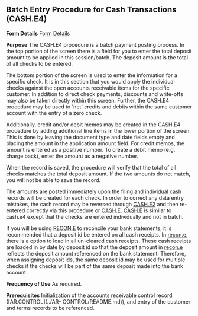 ## Batch Entry Procedure for Cash Transactions (CASH.E4)
<PageHeader />

**Form Details**
[Form Details](../CASH-E4-1/README.md)

**Purpose**
The CASH.E4 procedure is a batch payment posting process. In the top portion
of the screen there is a field for you to enter the total deposit amount to be
applied in this session/batch. The deposit amount is the total of all checks
to be entered.

The bottom portion of the screen is used to enter the information for a
specific check. It is in this section that you would apply the individual
checks against the open accounts receivable items for the specific customer.
In addition to direct check payments, discounts and write-offs may also be
taken directly within this screen. Further, the CASH.E4 procedure may be used
to 'net' credits and debits within the same customer account with the entry of
a zero check.

Additionally, credit and/or debit memos may be created in the CASH.E4
procedure by adding additional line items in the lower portion of the screen.
This is done by leaving the document type and date fields empty and placing
the amount in the application amount field. For credit memos, the amount is
entered as a positive number. To create a debit memo (e.g. charge back), enter
the amount as a negative number.

When the record is saved, the procedure will verify that the total of all
checks matches the total deposit amount. If the two amounts do not match, you
will not be able to save the record.

The amounts are posted immediately upon the filing and individual cash records
will be created for each check. In order to correct any data entry mistakes,
the cash record may be reversed through [CASH.E2](../CASH-E2/README.md) and then re-
entered correctly via this procedure or [CASH.E](../CASH-E/README.md).
[CASH.E](../CASH-E/README.md) is similar to cash.e4 except that the checks are entered
individually and not in batch.

If you will be using [RECON.E](../RECON-E/README.md) to reconcile your bank statements,
it is recommended that a deposit id be entered on all cash receipts. In
[recon.e](../Recon-e/README.md), there is a option to load in all un-cleared cash
receipts. These cash receipts are loaded in by date by deposit id so that the
deposit amount in [recon.e](../Recon-e/README.md) reflects the deposit amount
referenced on the bank statement. Therefore, when assigning deposit ids, the
same deposit id may be used for multiple checks if the checks will be part of
the same deposit made into the bank account.

**Frequency of Use**
As required.

**Prerequisites**
Initialization of the accounts receivable control record ([AR.CONTROL](../AR-
CONTROL/README.md)), and entry of the customer and terms records to be referenced.

<badge text= "Version 8.10.57 " vertical="middle" />

<PageFooter />
